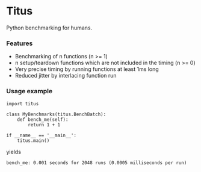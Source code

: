 # Titus

Python benchmarking for humans.

### Features

* Benchmarking of n functions (n >= 1)
* n setup/teardown functions which are not included in the timing (n >= 0)
* Very precise timing by running functions at least 1ms long
* Reduced jitter by interlacing function run

### Usage example

    import titus
    
    class MyBenchmarks(titus.BenchBatch):
        def bench_me(self):
            return 1 + 1
    
    if __name__ == '__main__':
        titus.main()

yields

    bench_me: 0.001 seconds for 2048 runs (0.0005 milliseconds per run)


